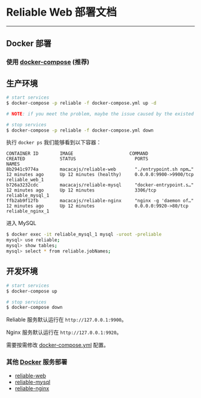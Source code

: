 # Reliable Web 部署文档

---

## Docker 部署

### 使用 [docker-compose](https://docs.docker.com/compose/) (推荐)

## 生产环境

```bash
# start services
$ docker-compose -p reliable -f docker-compose.yml up -d

# NOTE: if you meet the problem, maybe the issue caused by the existed service, just run the stop command below.

# stop services
$ docker-compose -p reliable -f docker-compose.yml down
```

执行 `docker ps` 我们能够看到以下容器：

```
CONTAINER ID        IMAGE                     COMMAND                  CREATED             STATUS                      PORTS                                            NAMES
8b2941c9774a        macacajs/reliable-web       "./entrypoint.sh npm…"   12 minutes ago      Up 12 minutes (healthy)     0.0.0.0:9900->9900/tcp                           reliable_web_1
b726a3232cdc        macacajs/reliable-mysql     "docker-entrypoint.s…"   12 minutes ago      Up 12 minutes               3306/tcp                                         reliable_mysql_1
ffb2ab9f12fb        macacajs/reliable-nginx     "nginx -g 'daemon of…"   12 minutes ago      Up 12 minutes               0.0.0.0:9920->80/tcp                             reliable_nginx_1
```

进入 MySQL

```bash
$ docker exec -it reliable_mysql_1 mysql -uroot -preliable
mysql> use reliable;
mysql> show tables;
mysql> select * from reliable.jobNames;
```

## 开发环境

```bash
# start services
$ docker-compose up

# stop services
$ docker-compose down
```

Reliable 服务默认运行在 `http://127.0.0.1:9900`。

Nginx 服务默认运行在 `http://127.0.0.1:9920`。

需要按需修改 [docker-compose.yml](../docker-compose.yml) 配置。

### 其他 [Docker](https://docs.docker.com/) 服务部署

- [reliable-web](../docker/reliable-web/README.md)
- [reliable-mysql](../docker/reliable-mysql/README.md)
- [reliable-nginx](../docker/reliable-nginx/README.md)
